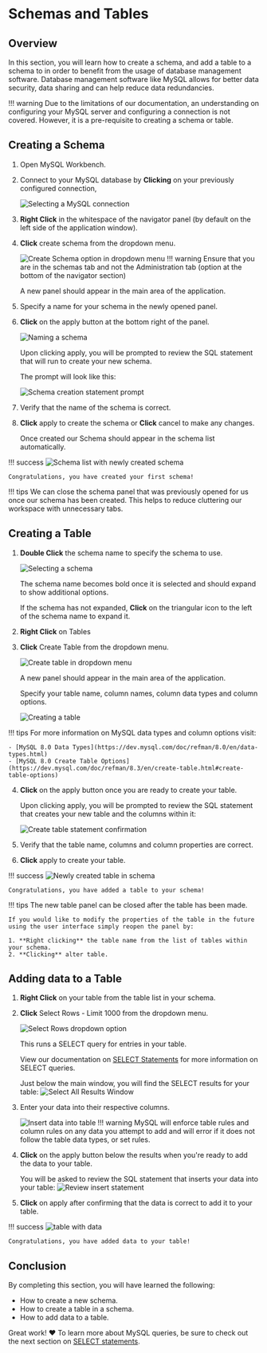 # Schemas and Tables
## Overview
In this section, you will learn how to create a schema, and add a table to a schema to in order to benefit from the usage of database management software. Database management software like MySQL allows for better data security, data sharing and can help reduce data redundancies.

!!! warning 
    Due to the limitations of our documentation, an understanding on configuring your MySQL server and configuring a connection is not covered. However, it is a pre-requisite to creating a schema or table.

## Creating a Schema
1. Open MySQL Workbench.

2. Connect to your MySQL database by **Clicking** on your previously configured connection, 

    ![Selecting a MySQL connection](./assets/selectConnection.png)

3. **Right Click** in the whitespace of the navigator panel (by default on the left side of the application window).
4. **Click** create schema from the dropdown menu. 
    
    ![Create Schema option in dropdown menu](./assets/rightClickSchema.png)
!!! warning
    Ensure that you are in the schemas tab and not the Administration tab (option at the bottom of the navigator section)

    A new panel should appear in the main area of the application.
    
5. Specify a name for your schema in the newly opened panel.
6. **Click** on the apply button at the bottom right of the panel. 
    
    ![Naming a schema](./assets/namingSchema.png)

    Upon clicking apply, you will be prompted to review the SQL statement that will run to create your new schema.
    
    The prompt will look like this:

    ![Schema creation statement prompt](./assets/schemaCreateQuery.png)


7. Verify that the name of the schema is correct.
8. **Click** apply to create the schema or **Click** cancel to make any changes.

    Once created our Schema should appear in the schema list automatically. 

!!! success
    ![Schema list with newly created schema](./assets/newSchema.png)

    Congratulations, you have created your first schema!

!!! tips
    We can close the schema panel that was previously opened for us once our schema has been created. This helps to reduce cluttering our workspace with unnecessary tabs.

## Creating a Table
1. **Double Click** the schema name to specify the schema to use.
    
    ![Selecting a schema](./assets/selectSchema.png)
    
    The schema name becomes bold once it is selected and should expand to show additional options.

    If the schema has not expanded, **Click** on the triangular icon to the left of the schema name to expand it. 

2. **Right Click** on Tables

3. **Click** Create Table from the dropdown menu. 

    ![Create table in dropdown menu](./assets/rightClickTable.png)
    
    A new panel should appear in the main area of the application. 
    
    Specify your table name, column names, column data types and column options.

    ![Creating a table](./assets/createTable.png)

!!! tips 
    For more information on MySQL data types and column options visit:

    - [MySQL 8.0 Data Types](https://dev.mysql.com/doc/refman/8.0/en/data-types.html)
    - [MySQL 8.0 Create Table Options](https://dev.mysql.com/doc/refman/8.3/en/create-table.html#create-table-options)

4. **Click** on the apply button once you are ready to create your table.
    
    Upon clicking apply, you will be prompted to review the SQL statement that creates your new table and the columns within it:

    ![Create table statement confirmation](./assets/tableCreateQuery.png)

5. Verify that the table name, columns and column properties are correct.
6. **Click** apply to create your table.

!!! success
    ![Newly created table in schema](./assets/newTable.png)

    Congratulations, you have added a table to your schema!

!!! tips
    The new table panel can be closed after the table has been made. 
    
    If you would like to modify the properties of the table in the future using the user interface simply reopen the panel by:
       
    1. **Right clicking** the table name from the list of tables within your schema.
    2. **Clicking** alter table.
    

## Adding data to a Table
1. **Right Click** on your table from the table list in your schema.
2. **Click** Select Rows - Limit 1000 from the dropdown menu.

    ![Select Rows dropdown option](./assets/selectRows.png)
    
    This runs a SELECT query for entries in your table. 
    
    View our documentation on [SELECT Statements](./Task3Emmy.md) for more information on SELECT queries.

    Just below the main window, you will find the SELECT results for your table:
    ![Select All Results Window](./assets/selectResults.png)

3. Enter your data into their respective columns.

    ![Insert data into table](./assets/enterData.png)
!!! warning
    MySQL will enforce table rules and column rules on any data you attempt to add and will error if it does not follow the table data types, or set rules.

4. **Click** on the apply button below the results when you're ready to add the data to your table.
    
    You will be asked to review the SQL statement that inserts your data into your table:
    ![Review insert statement](./assets/reviewInsert.png)

5. **Click** on apply after confirming that the data is correct to add it to your table.

!!! success
    ![table with data](./assets/tableWithData.png)

    Congratulations, you have added data to your table!

## Conclusion

By completing this section, you will have learned the following:

* How to create a new schema.
* How to create a table in a schema.
* How to add data to a table.

Great work! :heart: To learn more about MySQL queries, be sure to check out the next section on [SELECT statements](./SelectStatements.md).
